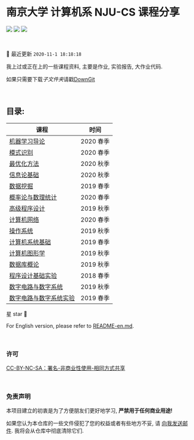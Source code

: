 # 南京大学 计算机系 NJU-CS 课程分享

[![](https://img.shields.io/github/repo-size/ZhangYikaii/NJUCS-Course-Material-from-YikaiZhang.svg)](https://img.shields.io/github/repo-size/ZhangYikaii/NJUCS-Course-Material-from-YikaiZhang.svg) [![](https://img.shields.io/github/stars/ZhangYikaii/NJUCS-Course-Material-from-YikaiZhang.svg)](https://img.shields.io/github/stars/ZhangYikaii/NJUCS-Course-Material-from-YikaiZhang.svg) [![](https://img.shields.io/github/forks/ZhangYikaii/NJUCS-Course-Material-from-YikaiZhang.svg)](https://img.shields.io/github/forks/ZhangYikaii/NJUCS-Course-Material-from-YikaiZhang.svg)

&nbsp;

:notebook_with_decorative_cover: 最近更新 `2020-11-1 18:18:18`

我上过或正在上的一些课程资料, 主要是作业, 实验报告, 大作业代码.

如果只需要下载*子文件夹*请戳[DownGit](https://yehonal.github.io/DownGit/#/home)

&nbsp;

## 目录:

| 课程                                                         | 时间        |
| ------------------------------------------------------------ | ----------- |
| [机器学习导论](https://github.com/ZhangYikaii/NJUCS-Course-Material-from-YikaiZhang/tree/master/%E6%9C%BA%E5%99%A8%E5%AD%A6%E4%B9%A0(Machine%20Learning)) | 2020 春季 |
| [模式识别](https://github.com/ZhangYikaii/NJUCS-Course-Material-from-YikaiZhang/tree/master/%E6%A8%A1%E5%BC%8F%E8%AF%86%E5%88%AB(Pattern%20Recognition)) | 2020 春季 |
| [最优化方法](https://github.com/ZhangYikaii/NJUCS-Course-Material-from-YikaiZhang/tree/master/%E6%9C%80%E4%BC%98%E5%8C%96%E6%96%B9%E6%B3%95(Optimization%20Methods)) | 2020 秋季 |
| [信息论基础](https://github.com/ZhangYikaii/NJUCS-Course-Material-from-YikaiZhang/tree/master/%E4%BF%A1%E6%81%AF%E8%AE%BA%E5%9F%BA%E7%A1%80(Elements%20of%20Information%20Theory)) | 2020 秋季 |
| [数据挖掘](https://github.com/ZhangYikaii/NJUCS-Course-Material-from-YikaiZhang/tree/master/%E6%95%B0%E6%8D%AE%E6%8C%96%E6%8E%98(Data%20Mining)) | 2019 春季 |
| [概率论与数理统计](https://github.com/ZhangYikaii/NJUCS-Course-Material-from-YikaiZhang/tree/master/%E6%A6%82%E7%8E%87%E8%AE%BA%E4%B8%8E%E6%95%B0%E7%90%86%E7%BB%9F%E8%AE%A1(Probability%20and%20Mathematical%20Statistics)) | 2020 春季 |
| [高级程序设计](https://github.com/ZhangYikaii/NJUCS-Course-Material-from-YikaiZhang/tree/master/%E9%AB%98%E7%BA%A7%E7%A8%8B%E5%BA%8F%E8%AE%BE%E8%AE%A1(Advanced%20Programing)) | 2019 秋季 |
| [计算机网络](https://github.com/ZhangYikaii/NJUCS-Course-Material-from-YikaiZhang/tree/master/%E8%AE%A1%E7%AE%97%E6%9C%BA%E7%BD%91%E7%BB%9C(Computer%20Networks))                                               | 2020 春季 |
| [操作系统](https://github.com/ZhangYikaii/NJUCS-Course-Material-from-YikaiZhang/tree/master/%E6%93%8D%E4%BD%9C%E7%B3%BB%E7%BB%9F(Operating%20System)) | 2019 秋季 |
| [计算机系统基础](https://github.com/ZhangYikaii/NJUCS-Course-Material-from-YikaiZhang/tree/master/%E8%AE%A1%E7%AE%97%E6%9C%BA%E7%B3%BB%E7%BB%9F%E5%9F%BA%E7%A1%80(Introduction%20to%20Computer%20Systems)) | 2019 春季 |
| [计算机图形学](https://github.com/ZhangYikaii/NJUCS-Course-Material-from-YikaiZhang/tree/master/%E8%AE%A1%E7%AE%97%E6%9C%BA%E5%9B%BE%E5%BD%A2%E5%AD%A6(Computer%20Graphics)) | 2019 秋季 |
| [数据库概论](https://github.com/ZhangYikaii/NJUCS-Course-Material-from-YikaiZhang/tree/master/%E6%95%B0%E6%8D%AE%E5%BA%93(Introduction%20of%20Database)) | 2019 秋季 |
| [程序设计基础实验](https://github.com/ZhangYikaii/NJUCS-Course-Material-from-YikaiZhang/tree/master/%E7%A8%8B%E5%BA%8F%E8%AE%BE%E8%AE%A1%E5%9F%BA%E7%A1%80%E5%AE%9E%E9%AA%8C(Practice%20of%20Fundamental%20Programming)) | 2018 春季 |
| [数字电路与数字系统](https://github.com/ZhangYikaii/NJUCS-Course-Material-from-YikaiZhang/tree/master/%E6%95%B0%E5%AD%97%E7%94%B5%E8%B7%AF(Digital%20Circuits)) | 2019 秋季 |
| [数字电路与数字系统实验](https://github.com/ZhangYikaii/NJUCS-Course-Material-from-YikaiZhang/tree/master/%E6%95%B0%E5%AD%97%E7%94%B5%E8%B7%AF%E5%AE%9E%E9%AA%8C(Experiments%20in%20Digital%20Circuit)) | 2019 春季 |


星 star :night_with_stars:

For English version, please refer to [README-en.md](README-en.md).

&nbsp;

### 许可

[CC-BY-NC-SA：署名-非商业性使用-相同方式共享](https://creativecommons.org/licenses/by-nc-sa/4.0/deed.zh)

&nbsp;

### 免责声明

本项目建立的初衷是为了方便朋友们更好地学习, **严禁用于任何商业用途!**

如果您认为本仓库的一些文件侵犯了您的权益或者有些地方不妥, 请 [向我发送邮件](mailto:zykhelloha@gmail.com). 我将会从仓库中彻底清除它们.